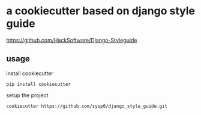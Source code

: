 # a cookiecutter based on django style guide

https://github.com/HackSoftware/Django-Styleguide

## usage

install cookiecutter
```
pip install cookiecutter
```

setup the project
```
cookiecutter https://github.com/sysp0/django_style_guide.git
```